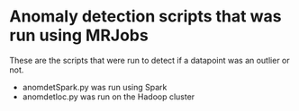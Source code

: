 # Anomaly detection scripts that was run using MRJobs

These are the scripts that were run to detect if a datapoint was an outlier or not.

- anomdetSpark.py was run using Spark
- anomdetloc.py was run on the Hadoop cluster
